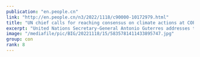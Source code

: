 ```yaml
---
publication: "en.people.cn"
link: "http://en.people.cn/n3/2022/1118/c90000-10172979.html"
title: "UN chief calls for reaching consensus on climate actions at COP27 - People's Daily Online"
excerpt: "United Nations Secretary-General Antonio Guterres addresses the opening of the Sharm El-Sheikh"
image: "/mediafile/pic/BIG/20221118/15/5835781411433895747.jpg"
group: con
rank: 8
---
```

